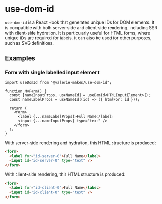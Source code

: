 # use-dom-id

`use-dom-id` is a React Hook that generates unique IDs for DOM elements. It is compatible with both server-side and client-side rendering, including SSR with client-side hydration. It is particularly useful for HTML forms, where unique IDs are required for labels. It can also be used for other purposes, such as SVG definitions.

## Examples

### Form with single labelled input element

```tsx
import useDomId from "@valerie-makes/use-dom-id";

function MyForm() {
  const [nameInputProps, useNameId] = useDomId<HTMLInputElement>();
  const nameLabelProps = useNameId((id) => ({ htmlFor: id }));

  return (
    <form>
      <label {...nameLabelProps}>Full Name</label>
      <input {...nameInputProps} type="text" />
    </form>
  );
}
```

With server-side rendering and hydration, this HTML structure is produced:

```html
<form>
  <label for="id-server-0">Full Name</label>
  <input id="id-server-0" type="text" />
</form>
```

With client-side rendering, this HTML structure is produced:

```html
<form>
  <label for="id-client-0">Full Name</label>
  <input id="id-client-0" type="text" />
</form>
```
